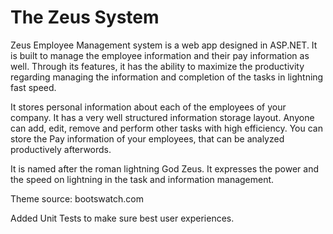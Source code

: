 # The Zeus System

Zeus Employee Management system is a web app designed in ASP.NET. It is built to manage the employee information and their pay information as well. Through its features, it has the ability to maximize the productivity regarding managing the information and completion of the tasks in lightning fast speed.

It stores personal information about each of the employees of your company. It has a very well structured information storage layout. Anyone can add, edit, remove and perform other tasks with high efficiency. You can store the Pay information of your employees, that can be analyzed productively afterwords.

It is named after the roman lightning God Zeus. It expresses the power and the speed on lightning in the task and information management.

Theme source: bootswatch.com

Added Unit Tests to make sure best user experiences. 